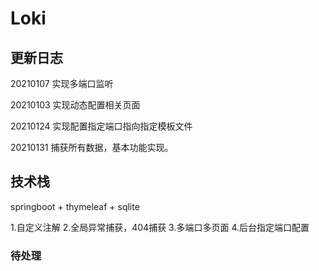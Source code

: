 # Loki

## 更新日志

  20210107 实现多端口监听
  
  20210103 实现动态配置相关页面
  
  20210124 实现配置指定端口指向指定模板文件
  
  20210131 捕获所有数据，基本功能实现。
  
## 技术栈

springboot + thymeleaf + sqlite

1.自定义注解
2.全局异常捕获，404捕获
3.多端口多页面
4.后台指定端口配置

### 待处理

